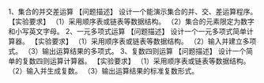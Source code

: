1、集合的并交差运算
【问题描述】
设计一个能演示集合的并、交、差运算程序。
【实验要求】
（1）采用顺序表或链表等数据结构。
（2）集合的元素限定为数字和小写英文字母。
2、一元多项式运算 
【问题描述】
设计一个一元多项式简单计算器。
【实验要求】
（1）采用顺序表或链表等数据结构。
（2）输入并建立多项式。
（3）输出运算结果的多项式。
3、复数四则运算
【问题描述】
设计一个简单的复数四则运算计算器。
【实验要求】
（1）采用顺序表或链表等数据结构。
（2）输入并生成复数。
（3）输出运算结果的标准复数形式。
